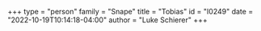 +++
type = "person"
family = "Snape"
title = "Tobias"
id = "I0249"
date = "2022-10-19T10:14:18-04:00"
author = "Luke Schierer"
+++
